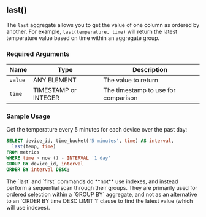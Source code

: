 ## last() 

The `last` aggregate allows you to get the value of one column
as ordered by another. For example, `last(temperature, time)` will return the
latest temperature value based on time within an aggregate group.

### Required Arguments

|Name|Type|Description|
|---|---|---|
| `value` | ANY ELEMENT | The value to return |
| `time` | TIMESTAMP or INTEGER | The timestamp to use for comparison |

### Sample Usage 

Get the temperature every 5 minutes for each device over the past day:
```sql
SELECT device_id, time_bucket('5 minutes', time) AS interval,
  last(temp, time)
FROM metrics
WHERE time > now () - INTERVAL '1 day'
GROUP BY device_id, interval
ORDER BY interval DESC;
```

<highlight type="warning">
 The `last` and `first` commands do **not** use indexes, and instead
 perform a sequential scan through their groups.  They are primarily used
 for ordered selection within a `GROUP BY` aggregate, and not as an
 alternative to an `ORDER BY time DESC LIMIT 1` clause to find the
 latest value (which will use indexes).
</highlight>